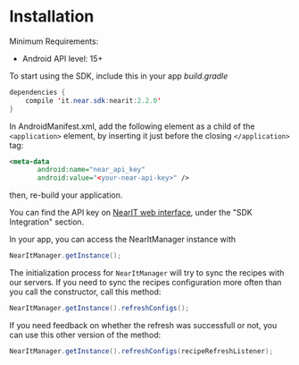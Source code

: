 # Installation #

Minimum Requirements:
- Android API level: 15+

To start using the SDK, include this in your app *build.gradle*

```java
dependencies {
    compile 'it.near.sdk:nearit:2.2.0'
}
```
In AndroidManifest.xml, add the following element as a child of the `<application>` element, by inserting it just before the closing `</application>` tag:

```xml
<meta-data
       android:name="near_api_key"
       android:value="<your-near-api-key>" />
```
then, re-build your application.

You can find the API key on [NearIT web interface](https://go.nearit.com/), under the "SDK Integration" section.

In your app, you can access the NearItManager instance with 
```java
NearItManager.getInstance();
```

The initialization process for `NearItManager` will try to sync the recipes with our servers. If you need to sync the recipes configuration more often than you call the constructor, call this method:

```java
NearItManager.getInstance().refreshConfigs();
```

If you need feedback on whether the refresh was successfull or not, you can use this other version of the method:

```java
NearItManager.getInstance().refreshConfigs(recipeRefreshListener);
```
